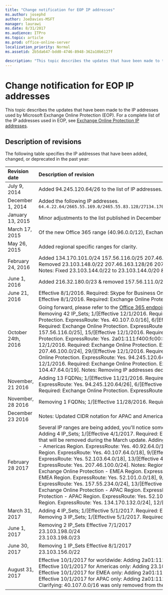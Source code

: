 ```yaml
---
title: "Change notification for EOP IP addresses"
ms.author: josephd
author: JoeDavies-MSFT
manager: laurawi
ms.date: 8/31/2017
ms.audience: ITPro
ms.topic: article
ms.prod: office-online-server
localization_priority: Normal
ms.assetid: 2b5da647-bdd0-4746-8948-362a10b6127f

description: "This topic describes the updates that have been made to the IP addresses used by Microsoft Exchange Online Protection (EOP). For a complete list of the IP addresses used in EOP, see Exchange Online Protection IP addresses."
---
```


# Change notification for EOP IP addresses

This topic describes the updates that have been made to the IP addresses used by Microsoft Exchange Online Protection (EOP). For a complete list of the IP addresses used in EOP, see [Exchange Online Protection IP addresses](exchange-online-protection-ip-addresses.md).
  
## Description of revisions

The following table specifies the IP addresses that have been added, changed, or deprecated in the past year:
  
|**Revision date**|**Description of revision**|
|:-----|:-----|
|July 9, 2014  <br/> | Added 94.245.120.64/26 to the list of IP addresses.  <br/> |
|December 1, 2014  <br/> |Added the following IP addresses.  <br/> ```64.4.22.64/2665.55.169.0/2465.55.83.128/27134.170.132.0/24134.170.140.0/24134.170.171.0/24157.55.133.160/27157.55.158.0/23157.55.234.0/24157.55.206.0/23157.56.73.0/24157.56.87.192/26157.56.108.0/24157.56.110.0/24157.56.111.0/24157.56.112.0/24157.56.206.0/24157.56.208.0/22207.46.100.0/24207.46.101.128/26``````23.103.132.0/2323.103.134.0/2323.130.156.0/2223.103.144.0/19104.47.0.0/1723.103.198.0/2323.103.200.0/2123.103.191.0/242a01:111:f400:fc00::/54```|
|January 13, 2015  <br/> | Minor adjustments to the list published in December (23.103.132.0/23 -\> change to 23.103.132.0/22, 23.103.134.0/23 -\> remove (included in other ranges), 23.103.144.0/19 -\> change to 23.103.144.0/22, 23.130.156.0/22 -\> change to 23.103.136.0/21).  <br/> |
|March 17, 2015  <br/> |Of the new Office 365 range (40.96.0.0/12), Exchange Online Protection has been allocated one range. Exchange Online Protection will wait 30+ days before deploying capacity to the following end points. 40.107.0.0/16  <br/> |
|May 26, 2015  <br/> |Added regional specific ranges for clarity.  <br/> |
|February 24, 2016  <br/> |Added 134.170.101.0/24 157.56.116.0/25 207.46.108.0/25 157.56.110.0/23 157.56.120.0/25 157.55.234.0/24. Notes: To the complete EOP IP List.  <br/> Removed 23.103.148.0/22 207.46.163.128/26 207.46.163.192/27 207.46.163.224/27 23.103.145.128/27 23.103.145.192/27 213.199.154.0/26 213.199.154.64/26 213.199.154.128/27 207.46.51.64/27 207.46.51.96/27 134.170.132.0/24 Notes: From regional listings, these were duplicates or are no longer in use.  <br/> Notes: Fixed 23.103.144.0/22 to 23.103.144.0/20 &amp; Fixed 157.55.133.160/27 to 157.55.133.0/25.  <br/> |
|June 1, 2016  <br/> |Added 216.32.180.0/23 &amp; removed 157.56.111.0/24  <br/> |
|June 21, 2016  <br/> |Effective 8/1/2016. Required: Skype for Business Online. ExpressRoute: Yes. 216.32.180.0/24  <br/> Effective 8/1/2016. Required: Exchange Online Protection. ExpressRoute: Yes. 216.32.181.0/24  <br/> |
|October 24th, 2016  <br/> |Going forward, please refer to the [Office 365 endpoints feed](https://go.microsoft.com/fwlink/p/?linkid=236301) to track changes.  <br/> Removing 42 IP_Sets; 1/[Effective 12/1/2016. Required: Exchange Online Protection. ExpressRoute: Yes. 23.103.144.0/20], 2/[Effective 12/1/2016. Required: Exchange Online Protection. ExpressRoute: Yes. 23.103.198.0/23], 3/[Effective 12/1/2016. Required: Exchange Online Protection. ExpressRoute: Yes. 23.103.200.0/21], 4/[Effective 12/1/2016. Required: Exchange Online Protection. ExpressRoute: Yes. 40.92.0.0/14], 5/[Effective 12/1/2016. Required: Exchange Online Protection. ExpressRoute: Yes. 40.107.0.0/16], 6/[Effective 12/1/2016. Required: Exchange Online Protection. ExpressRoute: Yes. 65.55.169.0/24], 7/[Effective 12/1/2016. Required: Exchange Online Protection. ExpressRoute: Yes. 134.170.101.0/24], 8/[Effective 12/1/2016. Required: Exchange Online Protection. ExpressRoute: Yes. 134.170.140.0/24], 9/[Effective 12/1/2016. Required: Exchange Online Protection. ExpressRoute: Yes. 134.170.171.0/24], 10/[Effective 12/1/2016. Required: Exchange Online Protection. ExpressRoute: Yes. 157.55.133.0/25], 11/[Effective 12/1/2016. Required: Exchange Online Protection. ExpressRoute: Yes. 157.56.87.192/26], 12/[Effective 12/1/2016. Required: Exchange Online Protection. ExpressRoute: Yes. 157.56.110.0/23], 13/[Effective 12/1/2016. Required: Exchange Online Protection. ExpressRoute: Yes. 157.56.112.0/24], 14/[Effective 12/1/2016. Required: Exchange Online Protection. ExpressRoute: Yes. 157.56.116.0/25], 15/[Effective 12/1/2016. Required: Exchange Online Protection. ExpressRoute: Yes. 157.56.120.0/25], 16/[Effective 12/1/2016. Required: Exchange Online Protection. ExpressRoute: Yes. 207.46.51.64/26], 17/[Effective 12/1/2016. Required: Exchange Online Protection. ExpressRoute: Yes. 207.46.100.0/24], 18/[Effective 12/1/2016. Required: Exchange Online Protection. ExpressRoute: Yes. 207.46.108.0/25], 19/[Effective 12/1/2016. Required: Exchange Online Protection. ExpressRoute: Yes. 2a01:111:f400:fc00::/54], 20/[Effective 12/1/2016. Required: Exchange Online Protection. ExpressRoute: Yes. 23.103.148.0/22], 21/[Effective 12/1/2016. Required: Exchange Online Protection. ExpressRoute: Yes. 23.103.191.0/24], 22/[Effective 12/1/2016. Required: Exchange Online Protection. ExpressRoute: Yes. 64.4.22.64/26], 23/[Effective 12/1/2016. Required: Exchange Online Protection. ExpressRoute: Yes. 65.55.169.0/24], 24/[Effective 12/1/2016. Required: Exchange Online Protection. ExpressRoute: Yes. 157.55.133.0/25], 25/[Effective 12/1/2016. Required: Exchange Online Protection. ExpressRoute: Yes. 157.55.158.0/23], 26/[Effective 12/1/2016. Required: Exchange Online Protection. ExpressRoute: Yes. 157.56.87.192/26], 27/[Effective 12/1/2016. Required: Exchange Online Protection. ExpressRoute: Yes. 157.56.110.0/23], 28/[Effective 12/1/2016. Required: Exchange Online Protection. ExpressRoute: Yes. 207.46.100.0/24], 29/[Effective 12/1/2016. Required: Exchange Online Protection. ExpressRoute: Yes. 207.46.101.128/26], 30/[Effective 12/1/2016. Required: Exchange Online Protection. ExpressRoute: Yes. 207.46.108.0/25], 31/[Effective 12/1/2016. Required: Exchange Online Protection. ExpressRoute: Yes. 216.32.181.0/24], 32/[Effective 12/1/2016. Required: Exchange Online Protection. ExpressRoute: Yes. 23.103.144.0/22], 33/[Effective 12/1/2016. Required: Exchange Online Protection. ExpressRoute: Yes. 94.245.120.64/26], 34/[Effective 12/1/2016. Required: Exchange Online Protection. ExpressRoute: Yes. 104.47.0.0/19], 35/[Effective 12/1/2016. Required: Exchange Online Protection. ExpressRoute: Yes. 157.56.112.0/24], 36/[Effective 12/1/2016. Required: Exchange Online Protection. ExpressRoute: Yes. 157.56.116.0/25], 37/[Effective 12/1/2016. Required: Exchange Online Protection. ExpressRoute: Yes. 157.56.120.0/25], 38/[Effective 12/1/2016. Required: Exchange Online Protection. ExpressRoute: Yes. 157.55.234.0/24], 39/[Effective 12/1/2016. Required: Exchange Online Protection. ExpressRoute: Yes. 23.103.152.0/22], 40/[Effective 12/1/2016. Required: Exchange Online Protection. ExpressRoute: Yes. 23.103.155.0/27], 41/[Effective 12/1/2016. Required: Exchange Online Protection. ExpressRoute: Yes. 23.103.155.64/27], 42/[Effective 12/1/2016. Required: Exchange Online Protection. ExpressRoute: Yes. 104.47.64.0/19]. Notes: Removing IP addresses decommissioned as part of our consolidation effort.  <br/> |
|November, 21 2016  <br/> |Adding 13 FQDNs; 1/[Effective 11/21/2016. Required: Exchange Online Protection. ExpressRoute: Yes. 40.82.0.0/14], 2/[Effective 11/21/2016. Required: Exchange Online Protection. ExpressRoute: Yes. 40.92.0.0/14], 3/[Effective 11/21/2016. Required: Exchange Online Protection. ExpressRoute: Yes. 40.107.0.0/16], 4/[Effective 11/21/2016. Required: Exchange Online Protection. ExpressRoute: Yes. 65.55.169.0/24], 5/[Effective 11/21/2016. Required: Exchange Online Protection. ExpressRoute: Yes. 94.245.120.64/26], 6/[Effective 11/21/2016. Required: Exchange Online Protection. ExpressRoute: Yes. 134.170.132.0/24], 7/[Effective 11/21/2016. Required: Exchange Online Protection. ExpressRoute: Yes. 134.170.140.0/24], 8/[Effective 11/21/2016. Required: Exchange Online Protection. ExpressRoute: Yes. 157.55.133.0/25], 9/[Effective 11/21/2016. Required: Exchange Online Protection. ExpressRoute: Yes. 157.55.234.0/24], 10/[Effective 11/21/2016. Required: Exchange Online Protection. ExpressRoute: Yes. 157.56.110.0/23], 11/[Effective 11/21/2016. Required: Exchange Online Protection. ExpressRoute: Yes. 157.56.112.0/24], 12/[Effective 11/21/2016. Required: Exchange Online Protection. ExpressRoute: Yes. 207.46.51.64/26], 13/[Effective 11/21/2016. Required: Exchange Online Protection. ExpressRoute: Yes. 207.46.100.0/24]. Notes: Adding back several IP ranges that were removed prematurely.  <br/> |
|November, 28 2016  <br/> |Removing 1 FQDNs; 1/[Effective 11/28/2016. Required: Exchange Online Protection. ExpressRoute: Yes. 40.82.0.0/14]. Notes: Removing range erroneously added.  <br/> |
|December 23 2016  <br/> |Notes: Updated CIDR notation for APAC and Americas, from 52.100.2.0/15 to 52.100.0.0/15 and from 52.100.1.0/16 to 52.100.0.0/16.  <br/> |
|February 28 2017  <br/> |Several IP ranges are being added, you'll notice some overlap in the ranges - this is to ensure the new ranges have been advertised over ExpressRoute before we remove the broader or narrower range that was replaced by the additions this month.  <br/> Adding 4 IP_Sets; 1/[Effective 4/1/2017. Required: Exchange Online Protection. ExpressRoute: Yes. 23.103.144.0/20], 2/[Effective 4/1/2017. Required: Exchange Online Protection. ExpressRoute: Yes. 40.107.0.0/17], 3/[Effective 4/1/2017. Required: Exchange Online Protection. ExpressRoute: Yes. 40.107.128.0/18], 4/[Effective 4/1/2017. Required: Exchange Online Protection. ExpressRoute: Yes. 52.100.0.0/14]. Notes: Updating IP ranges for EOP - these ranges are replacing several that will be removed during the March update. Adding 16 IP_Sets; 1/[Effective 4/1/2017. Required: Exchange Online Protection - Americas Region. ExpressRoute: Yes. 23.103.148.0/22], 2/[Effective 4/1/2017. Required: Exchange Online Protection - Americas Region. ExpressRoute: Yes. 23.103.200.0/22], 3/[Effective 4/1/2017. Required: Exchange Online Protection - Americas Region. ExpressRoute: Yes. 23.103.212.0/22], 4/[Effective 4/1/2017. Required: Exchange Online Protection - Americas Region. ExpressRoute: Yes. 40.92.64.0/18], 5/[Effective 4/1/2017. Required: Exchange Online Protection - Americas Region. ExpressRoute: Yes. 40.93.64.0/18], 6/[Effective 4/1/2017. Required: Exchange Online Protection - Americas Region. ExpressRoute: Yes. 40.94.64.0/18], 7/[Effective 4/1/2017. Required: Exchange Online Protection - Americas Region. ExpressRoute: Yes. 40.95.64.0/18], 8/[Effective 4/1/2017. Required: Exchange Online Protection - Americas Region. ExpressRoute: Yes. 40.107.64.0/18], 9/[Effective 4/1/2017. Required: Exchange Online Protection - Americas Region. ExpressRoute: Yes. 52.100.64.0/18], 10/[Effective 4/1/2017. Required: Exchange Online Protection - Americas Region. ExpressRoute: Yes. 52.101.64.0/18], 11/[Effective 4/1/2017. Required: Exchange Online Protection - Americas Region. ExpressRoute: Yes. 52.102.64.0/18], 12/[Effective 4/1/2017. Required: Exchange Online Protection - Americas Region. ExpressRoute: Yes. 52.103.64.0/18], 13/[Effective 4/1/2017. Required: Exchange Online Protection - Americas Region. ExpressRoute: Yes. 65.55.169.0/24], 14/[Effective 4/1/2017. Required: Exchange Online Protection - Americas Region. ExpressRoute: Yes. 104.47.32.0/19], 15/[Effective 4/1/2017. Required: Exchange Online Protection - Americas Region. ExpressRoute: Yes. 157.56.110.0/23], 16/[Effective 4/1/2017. Required: Exchange Online Protection - Americas Region. ExpressRoute: Yes. 207.46.100.0/24]. Notes: Regional IP ranges for EOP - Americas. Adding 13 IP_Sets; 1/[Effective 4/1/2017. Required: Exchange Online Protection - EMEA Region. ExpressRoute: Yes. 23.103.144.0/22], 2/[Effective 4/1/2017. Required: Exchange Online Protection - EMEA Region. ExpressRoute: Yes. 40.92.0.0/18], 3/[Effective 4/1/2017. Required: Exchange Online Protection - EMEA Region. ExpressRoute: Yes. 40.93.0.0/18], 4/[Effective 4/1/2017. Required: Exchange Online Protection - EMEA Region. ExpressRoute: Yes. 40.94.0.0/18], 5/[Effective 4/1/2017. Required: Exchange Online Protection - EMEA Region. ExpressRoute: Yes. 40.95.0.0/18], 6/[Effective 4/1/2017. Required: Exchange Online Protection - EMEA Region. ExpressRoute: Yes. 40.107.0.0/18], 7/[Effective 4/1/2017. Required: Exchange Online Protection - EMEA Region. ExpressRoute: Yes. 52.100.0.0/18], 8/[Effective 4/1/2017. Required: Exchange Online Protection - EMEA Region. ExpressRoute: Yes. 52.101.0.0/18], 9/[Effective 4/1/2017. Required: Exchange Online Protection - EMEA Region. ExpressRoute: Yes. 52.102.0.0/18], 10/[Effective 4/1/2017. Required: Exchange Online Protection - EMEA Region. ExpressRoute: Yes. 52.103.0.0/18], 11/[Effective 4/1/2017. Required: Exchange Online Protection - EMEA Region. ExpressRoute: Yes. 104.47.0.0/19], 12/[Effective 4/1/2017. Required: Exchange Online Protection - EMEA Region. ExpressRoute: Yes. 157.55.234.0/24], 13/[Effective 4/1/2017. Required: Exchange Online Protection - EMEA Region. ExpressRoute: Yes. 157.56.112.0/24]. Notes: Regional IP ranges for EOP - EMEA. Adding 13 IP_Sets; 1/[Effective 4/1/2017. Required: Exchange Online Protection - APAC Region. ExpressRoute: Yes. 23.103.152.0/22], 2/[Effective 4/1/2017. Required: Exchange Online Protection - APAC Region. ExpressRoute: Yes. 40.92.128.0/17], 3/[Effective 4/1/2017. Required: Exchange Online Protection - APAC Region. ExpressRoute: Yes. 40.93.128.0/17], 4/[Effective 4/1/2017. Required: Exchange Online Protection - APAC Region. ExpressRoute: Yes. 40.94.128.0/17], 5/[Effective 4/1/2017. Required: Exchange Online Protection - APAC Region. ExpressRoute: Yes. 40.95.128.0/17], 6/[Effective 4/1/2017. Required: Exchange Online Protection - APAC Region. ExpressRoute: Yes. 40.107.128.0/18], 7/[Effective 4/1/2017. Required: Exchange Online Protection - APAC Region. ExpressRoute: Yes. 52.100.128.0/17], 8/[Effective 4/1/2017. Required: Exchange Online Protection - APAC Region. ExpressRoute: Yes. 52.101.128.0/17], 9/[Effective 4/1/2017. Required: Exchange Online Protection - APAC Region. ExpressRoute: Yes. 52.102.128.0/17], 10/[Effective 4/1/2017. Required: Exchange Online Protection - APAC Region. ExpressRoute: Yes. 52.103.128.0/17], 11/[Effective 4/1/2017. Required: Exchange Online Protection - APAC Region. ExpressRoute: Yes. 134.170.132.0/24], 12/[Effective 4/1/2017. Required: Exchange Online Protection - APAC Region. ExpressRoute: Yes. 134.170.140.0/24], 13/[Effective 4/1/2017. Required: Exchange Online Protection - APAC Region. ExpressRoute: Yes. 207.46.51.64/26]. Notes: Regional IP ranges for EOP - APAC.  <br/> |
|March 31, 2017  <br/> |Adding 4 IP_Sets; 1/[Effective 5/1/2017. Required: Exchange Online Protection. ExpressRoute: Yes. 23.103.191.0/24], 2/[Effective 5/1/2017. Required: Exchange Online Protection. ExpressRoute: Yes. 23.103.198.0/23], 3/[Effective 5/1/2017. Required: Exchange Online Protection. ExpressRoute: Yes. 23.103.199.0/24], 4/[Effective 5/1/2017. Required: Exchange Online Protection. ExpressRoute: Yes. 104.212.58.0/23]. Notes: Adding endpoints for Exchange Online Protection.  <br/> Removing 3 IP_Sets; 1/[Effective 5/1/2017. Required: Exchange Online Protection. ExpressRoute: Yes. 40.107.0.0/16], 2/[Effective 5/1/2017. Required: Exchange Online Protection. ExpressRoute: Yes. 157.55.133.0/25], 3/[Effective 5/1/2017. Required: Exchange Online Protection. ExpressRoute: Yes. 104.47.0.0/17]. Notes: Removing endpoints for Exchange Online Protection.  <br/> |
|June 1, 2017  <br/> |Removing 2 IP_Sets Effective 7/1/2017  <br/> 23.103.198.0/24  <br/> 23.103.198.0/23  <br/> |
|June 30, 2017  <br/> |Removing 1 IP_Sets Effective 8/1/2017  <br/> 23.103.156.0/22  <br/> |
|August 31, 2017  <br/> |Effective 10/1/2017 for worldwide: Adding 2a01:111:f400:fc00::/54 and removing 104.212.58.0/23, 23.103.191.0/24.  <br/> Effective 10/1/2017 for Americas only: Adding 23.103.132.0/22, 23.103.136.0/21, 23.103.152.0/21, 2a01:111:f400:7c00::/54 and removing 2a01:111:f400:7d00::/57, 2a01:111:f400:7e40::/58.  <br/> Effective 10/1/2017 for EMEA only: Adding 2a01:111:f400:7e00::/56, 2a01:111:f400:fe00::/56 and removing 2a01:111:f400:7e00::/58.  <br/> Effective 10/1/2017 for APAC only: Adding 2a01:111:f400:7c00::/54 and removing 2a01:111:f400:7e80::/57.  <br/> Clarifying: 40.107.0.0/16 was only removed from the Americas section and replaced by 104.47.32.0/19. 40.107.0.0/16 remains in place in the main list. 23.103.198.0/23 remains in place for WW.  <br/> |
   

